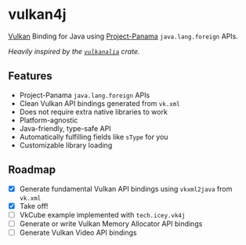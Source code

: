 # vulkan4j
[Vulkan](https://www.vulkan.org/) Binding for Java using [Project-Panama](https://openjdk.org/projects/panama/) `java.lang.foreign` APIs.

*Heavily inspired by the [`vulkanalia`](https://github.com/KyleMayes/vulkanalia) crate.*

## Features
- Project-Panama `java.lang.foreign` APIs
- Clean Vulkan API bindings generated from `vk.xml`
- Does not require extra native libraries to work
- Platform-agnostic
- Java-friendly, type-safe API
- Automatically fulfilling fields like `sType` for you
- Customizable library loading

## Roadmap
- [x] Generate fundamental Vulkan API bindings using `vkxml2java` from `vk.xml`
- [x] Take off!
- [ ] VkCube example implemented with `tech.icey.vk4j`
- [ ] Generate or write Vulkan Memory Allocator API bindings
- [ ] Generate Vulkan Video API bindings
